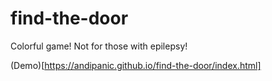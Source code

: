 # find-the-door
Colorful game!  Not for those with epilepsy!

(Demo)[https://andipanic.github.io/find-the-door/index.html]
